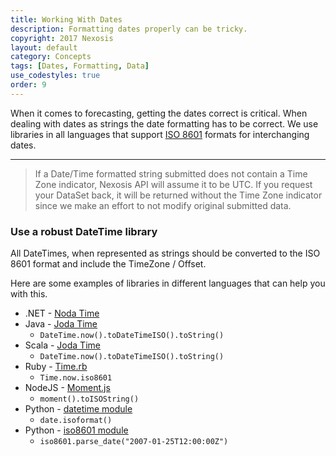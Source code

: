 ```yaml
---
title: Working With Dates
description: Formatting dates properly can be tricky.
copyright: 2017 Nexosis 
layout: default
category: Concepts
tags: [Dates, Formatting, Data]
use_codestyles: true
order: 9
---
```


When it comes to forecasting, getting the dates correct is critical. When dealing with dates as strings the date formatting has to be correct. We use libraries in all languages that support [ISO 8601](https://en.wikipedia.org/wiki/ISO_8601) formats for interchanging dates.

-----
> If a Date/Time formatted string submitted does not contain a Time Zone indicator, Nexosis API will assume it to be UTC. If you request your DataSet back, it will be returned without the Time Zone indicator since we make an effort to not modify original submitted data.

### Use a robust DateTime library

All DateTimes, when represented as strings should be converted to the ISO 8601 format and include the TimeZone / Offset.

Here are some examples of libraries in different languages that can help you with this.

* .NET - [Noda Time](http://nodatime.org/)
* Java - [Joda Time](http://www.joda.org/joda-time/)
    * <code>DateTime.now().toDateTimeISO().toString()</code>
* Scala - [Joda Time](http://www.joda.org/joda-time/)
    * <code>DateTime.now().toDateTimeISO().toString()</code>
* Ruby - [Time.rb](https://ruby-doc.org/stdlib-2.1.1/libdoc/time/rdoc/Time.html)
    * <code>Time.now.iso8601</code>
* NodeJS - [Moment.js](https://momentjs.com/)
    * <code>moment().toISOString()</code>
* Python - [datetime module](https://docs.python.org/2/library/datetime.html) 
    * <code>date.isoformat()</code>
* Python - [iso8601 module](https://pypi.python.org/pypi/iso8601)
    * <code>iso8601.parse_date("2007-01-25T12:00:00Z")</code>
